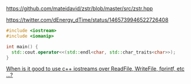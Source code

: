https://github.com/mateidavid/zstr/blob/master/src/zstr.hpp

https://twitter.com/dEnergy_dTime/status/1465739946522726408

```c++
#include <iostream>
#include <iomanip>

int main() {
  std::cout.operator<<(std::endl<char, std::char_traits<char>>);
}
```

[When is it good to use c++ iostreams over ReadFile, WriteFile, fprintf, etc ...?](https://stackoverflow.com/questions/2111593/when-is-it-good-to-use-c-iostreams-over-readfile-writefile-fprintf-etc)
